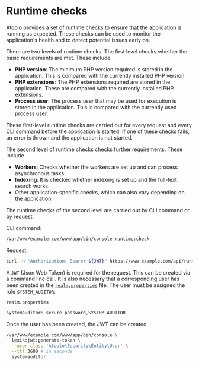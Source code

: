 # Runtime checks

Atoolo provides a set of runtime checks to ensure that the application is running as expected. These checks can be used to monitor the application's health and to detect potential issues early on.

There are two levels of runtime checks. The first level checks whether the basic requirements are met. These include

- **PHP version**: The minimum PHP version required is stored in the application. This is compared with the currently installed PHP version.
- **PHP extensions**: The PHP extensions required are stored in the application. These are compared with the currently installed PHP extensions.
- **Process user**: The process user that may be used for execution is stored in the application. This is compared with the currently used process user.

These first-level runtime checks are carried out for every request and every CLI command before the application is started. If one of these checks fails, an error is thrown and the application is not started.

The second level of runtime checks checks further requirements. These include

- **Workers**: Checks whether the workers are set up and can process asynchronous tasks.
- **Indexing**: It is checked whether indexing is set up and the full-text search works.
- Other application-specific checks, which can also vary depending on the application.

The runtime checks of the second level are carried out by CLI command or by request.

CLI command:

```sh
/var/www/example.com/www/app/bin/console runtime:check
```

Request:

```sh
curl -H "Authorization: Bearer ${JWT}" https://www.example.com/api/runtime-check
```

A `JWT` (Json Web Token) is required for the request. This can be created via a command line call. It is also necessary that a corresponding user has been created in the [`realm.properties`](ies-webnode.md/#realm-properties-file) file. The user must be assigned the role `SYSTEM_AUDITOR`.

`realm.properties`

```sh
systemauditor: secure-password,SYSTEM_AUDITOR
```

Once the user has been created, the JWT can be created.

```sh
/var/www/example.com/www/app/bin/console \
  lexik:jwt:generate-token \
  --user-class 'Atoolo\Security\Entity\User' \
  --ttl 3600 # in seconds
  systemauditor
```
